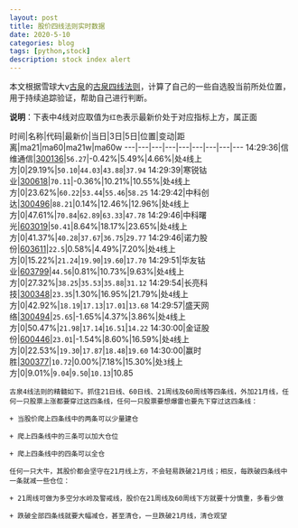 ```yaml
---
layout: post
title: 股价四线法则实时数据
date: 2020-5-10
categories: blog
tags: [python,stock]
description: stock index alert
---
```



本文根据雪球大v[古泉](https://xueqiu.com/u/7148646888)的[古泉四线法则](https://xueqiu.com/7148646888/130498192)，计算了自己的一些自选股当前所处位置，用于持续追踪验证，帮助自己进行判断。

**说明**：下表中4线对应取值为`红色`表示最新价处于对应指标上方，属正面

时间|名称|代码|最新价|当日|3日|5日|位置|变动|距离|ma21|ma60|ma21w|ma60w
---|---|---|---|---|---|---|---|---
14:29:36|信维通信|[300136](https://xueqiu.com/S/SZ300136)|`56.27`|-0.42%|5.49%|4.66%|处`4`线上方|0|29.19%|`50.10`|`44.03`|`43.88`|`37.94`
14:29:39|寒锐钴业|[300618](https://xueqiu.com/S/SZ300618)|`70.11`|-0.36%|10.21%|10.55%|处`4`线上方|0|23.62%|`60.22`|`53.44`|`55.46`|`58.25`
14:29:42|中科创达|[300496](https://xueqiu.com/S/SZ300496)|`88.21`|0.14%|12.46%|12.96%|处`4`线上方|0|47.61%|`70.84`|`62.89`|`63.33`|`47.78`
14:29:46|中科曙光|[603019](https://xueqiu.com/S/SH603019)|`50.41`|8.64%|18.17%|23.65%|处`4`线上方|0|41.37%|`40.28`|`37.67`|`36.75`|`29.77`
14:29:46|诺力股份|[603611](https://xueqiu.com/S/SH603611)|`22.5`|0.58%|4.49%|7.20%|处`4`线上方|0|15.22%|`21.24`|`19.90`|`19.60`|`17.70`
14:29:51|华友钴业|[603799](https://xueqiu.com/S/SH603799)|`44.56`|0.81%|10.73%|9.63%|处`4`线上方|0|27.32%|`38.25`|`35.53`|`35.88`|`31.12`
14:29:54|长亮科技|[300348](https://xueqiu.com/S/SZ300348)|`23.35`|1.30%|16.95%|21.79%|处`4`线上方|0|42.92%|`18.19`|`17.13`|`17.01`|`13.68`
14:29:57|盛天网络|[300494](https://xueqiu.com/S/SZ300494)|`25.65`|-1.65%|4.37%|3.86%|处`4`线上方|0|50.47%|`21.98`|`17.14`|`16.51`|`14.22`
14:30:00|金证股份|[600446](https://xueqiu.com/S/SH600446)|`23.01`|-1.54%|8.60%|16.59%|处`4`线上方|0|22.53%|`19.30`|`17.87`|`18.48`|`19.60`
14:30:00|赢时胜|[300377](https://xueqiu.com/S/SZ300377)|`10.72`|0.00%|7.18%|15.30%|处`3`线上方|0|9.01%|`9.04`|`9.50`|`10.13`|10.85

```
古泉4线法则的精髓如下。抓住21日线、60日线、21周线及60周线等四条线，外加21月线，任何一只股票上涨都要穿过这四条线，任何一只股票要想爆雷也要先下穿过这四条线：

+ 当股价爬上四条线中的两条可以少量建仓

+ 爬上四条线中的三条可以加大仓位

+ 爬上四条线中的四条可以全仓

任何一只大牛，其股价都会坚守在21月线上方，不会轻易跌破21月线；相反，每跌破四条线中一条就减一些仓位：

+ 21周线可做为多空分水岭及警戒线，股价在21周线及60周线下方就要十分慎重，多看少做

+ 跌破全部四条线就要大幅减仓，甚至清仓，一旦跌破21月线，清仓观望
```